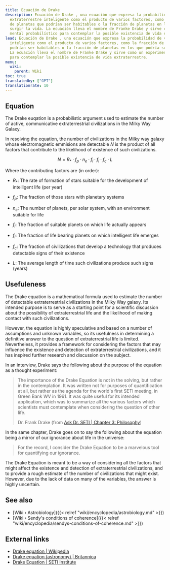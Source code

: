 ```yaml
---
title: Ecuación de Drake
description: Ecuación de Drake , una ecuación que expresa la probabilidad de vida
  extraterrestre inteligente como el producto de varios factores, como la fracción
  de planetas que podrían ser habitables o la fracción de planetas en los que podría
  surgir la vida. La ecuación lleva el nombre de Franke Drake y sirve como un experimento
  mental probabilístico para contemplar la posible existencia de vida extraterrestre.
lead: Ecuación de Drake , una ecuación que expresa la probabilidad de vida extraterrestre
  inteligente como el producto de varios factores, como la fracción de planetas que
  podrían ser habitables o la fracción de planetas en los que podría surgir la vida.
  La ecuación lleva el nombre de Franke Drake y sirve como un experimento mental probabilístico
  para contemplar la posible existencia de vida extraterrestre.
menu:
  wiki:
    parent: Wiki
toc: true
translatedby: ["GPT"]
translationrate: 10
---
```


## Equation

The Drake euqation is a probabilistic argument used to estimate the number of active, communicative extraterrestrial civilizations in the Milky Way Galaxy.

In resolving the equation, the number of civilizations in the Milky way galaxy whose electromagnetic emmisions are detectable $N$ is the product of all factors that contribute to the likelihood of existence of such civilizations.

$$
\begin{equation*}
   N = R_* \cdotp f_p \cdotp n_e \cdotp f_l \cdotp f_i \cdotp f_c \cdotp L
\end{equation*}
$$

Where the contributing factors are (in order):

- $R_*$: The rate of formation of stars suitable for the development of intelligent life (per year)

- $f_p$: The fraction of those stars with planetary systems

- $n_e$: The number of planets, per solar system, with an environment suitable for life

- $f_l$: The fraction of suitable planets on which life actually appears

- $f_i$: The fraction of life bearing planets on which intelligent life emerges

- $f_c$: The fraction of civilizations that develop a technology that produces detectable signs of their existence

- $L$: The average length of time such civilizations produce such signs (years)

## Usefuleness

The Drake equation is a mathematical formula used to estimate the number of detectable extraterrestrial civilizations in the Milky Way galaxy. Its intended purpose is to serve as a starting point for a scientific discussion about the possibility of extraterrestrial life and the likelihood of making contact with such civilizations.

However, the equation is highly speculative and based on a number of assumptions and unknown variables, so its usefulness in determining a definitive answer to the question of extraterrestrial life is limited. Nevertheless, it provides a framework for considering the factors that may influence the existence and detection of extraterrestrial civilizations, and it has inspired further research and discussion on the subject.

In an interview, Drake says the following about the purpose of the equation as a thought experiment:

> The importance of the Drake Equation is not in the solving, but rather in the contemplation. It was written not for purposes of quantification at all, but rather as the agenda for the world's first SETI meeting, in Green Bank WV in 1961. It was quite useful for its intended application, which was to summarize all the various factors which scientists must contemplate when considering the question of other life.
>
> Dr. Frank Drake (from [Ask Dr. SETI | Chapter 3: Philosophy](http://www.setileague.org/askdr/drake.htm))

In the same chapter, Drake goes on to say the following about the equation being a mirror of our ignorance about life in the universe:

> For the record, I consider the Drake Equation to be a marvelous tool for quantifying our ignorance.

The Drake Equation is meant to be a way of considering all the factors that might affect the existence and detection of extraterrestrial civilizations, and to provide a rough estimate of the number of civilizations that might exist. However, due to the lack of data on many of the variables, the answer is highly uncertain.

## See also

- [Wiki › Astrobiology]({{< relref "wiki/encyclopedia/astrobiology.md" >}})
- [Wiki › Sendy\'s conditions of coherence]({{< relref "wiki/encyclopedia/sendys-conditions-of-coherence.md" >}})

## External links

- [Drake equation | Wikipedia](https://en.wikipedia.org/wiki/Drake_equation)
- [Drake equation (astronomy) | Britannica](https://www.britannica.com/science/Drake-equation)
- [Drake Equation | SETI Institute](https://www.seti.org/drake-equation-index)
